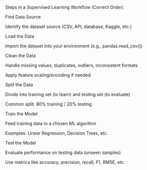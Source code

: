 Steps in a Supervised Learning Workflow (Correct Order)

Find Data Source

Identify the dataset source (CSV, API, database, Kaggle, etc.)

Load the Data

Import the dataset into your environment (e.g., pandas.read_csv())

Clean the Data

Handle missing values, duplicates, outliers, inconsistent formats

Apply feature scaling/encoding if needed

Split the Data

Divide into training set (to learn) and testing set (to evaluate)

Common split: 80% training / 20% testing

Train the Model

Feed training data to a chosen ML algorithm

Examples: Linear Regression, Decision Trees, etc.

Test the Model

Evaluate performance on testing data (unseen samples)

Use metrics like accuracy, precision, recall, F1, RMSE, etc
